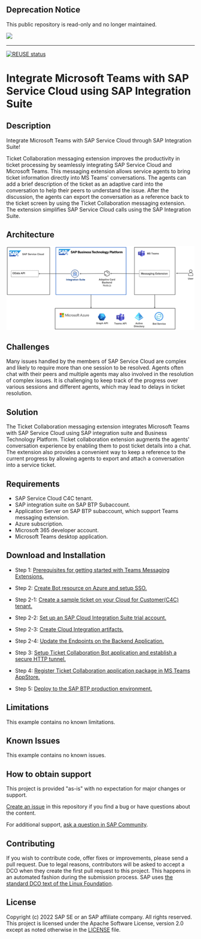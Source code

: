 ## Deprecation Notice

This public repository is read-only and no longer maintained.

![](https://img.shields.io/badge/STATUS-NOT%20CURRENTLY%20MAINTAINED-red.svg?longCache=true&style=flat)

---
[![REUSE status](https://api.reuse.software/badge/github.com/SAP-samples/service-cloud-ms-teams-integration)](https://api.reuse.software/info/github.com/SAP-samples/service-cloud-ms-teams-integration)

# **Integrate Microsoft Teams with SAP Service Cloud using SAP Integration Suite**

## Description

Integrate Microsoft Teams with SAP Service Cloud through SAP Integration Suite!

Ticket Collaboration messaging extension improves the productivity in ticket processing by seamlessly integrating SAP Service Cloud and Microsoft Teams. This messaging extension allows service agents to bring ticket information directly into MS Teams' conversations. The agents can add a brief description of the ticket as an adaptive card into the conversation to help their peers to understand the issue. After the discussion, the agents can export the conversation as a reference back to the ticket screen by using the Ticket Collaboration messaging extension. The extension simplifies SAP Service Cloud calls using the SAP Integration Suite.

## Architecture

![Architecture](./documentation/images/architecture.png)

## Challenges

Many issues handled by the members of SAP Service Cloud are complex and likely to require more than one session to be resolved. Agents often chat with their peers and multiple agents may also involved in the resolution of complex issues. It is challenging to keep track of the progress over various sessions and different agents, which may lead to delays in ticket resolution.

## Solution

The Ticket Collaboration messaging extension integrates Microsoft Teams with SAP Service Cloud using SAP integration suite and Business Technology Platform. Ticket collaboration extension augments the agents' conversation experience by enabling them to post ticket details into a chat. The extension also provides a convenient way to keep a reference to the current progress by allowing agents to export and attach a conversation into a service ticket.

## Requirements

- SAP Service Cloud C4C tenant.
- SAP integration suite on SAP BTP Subaccount.
- Application Server on SAP BTP subaccount, which support Teams messaging extension.
- Azure subscription.
- Microsoft 365 developer account.
- Microsoft Teams desktop application.

## Download and Installation

- Step 1: [Prerequisites for getting started with Teams Messaging Extensions.](./documentation/step1/prerequisites.md)

- Step 2: [Create Bot resource on Azure and setup SSO.](./documentation/step2/botsso.md)

- Step 2-1: [Create a sample ticket on your Cloud for Customer(C4C) tenant.](./documentation/step2-1/c4ctenant.md)

- Step 2-2: [Set up an SAP Cloud Integration Suite trial account.](./documentation/step2-2/cloud-integration-suite.md)

- Step 2-3: [Create Cloud Integration artifacts.](./documentation/step2-3/create-cloud-integration-artifacts.md)

- Step 2-4: [Update the Endpoints on the Backend Application.](./documentation/step2-4/update-the-endpoints-on-the-backend-application.md)

- Step 3: [Setup Ticket Collaboration Bot application and establish a secure HTTP tunnel.](./documentation/step3/setupcode.md)

- Step 4: [Register Ticket Collaboration application package in MS Teams AppStore.](./documentation/step4/registerapp.md)

- Step 5: [Deploy to the SAP BTP production environment.](./documentation/step5/deploy-to-the-production.md)

## Limitations

This example contains no known limitations.

## Known Issues

This example contains no known issues.

## How to obtain support

This project is provided "as-is" with no expectation for major changes or support.

[Create an issue](https://github.com/issues) in this repository if you find a bug or have questions about the content.

For additional support, [ask a question in SAP Community](https://answers.sap.com/questions/ask.html).

## Contributing

If you wish to contribute code, offer fixes or improvements, please send a pull request. Due to legal reasons, contributors will be asked to accept a DCO when they create the first pull request to this project. This happens in an automated fashion during the submission process. SAP uses [the standard DCO text of the Linux Foundation](https://developercertificate.org/).

## License

Copyright (c) 2022 SAP SE or an SAP affiliate company. All rights reserved. This project is licensed under the Apache Software License, version 2.0 except as noted otherwise in the [LICENSE](LICENSES/Apache-2.0.txt) file.
